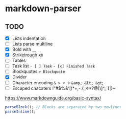 # markdown-parser

## TODO

- [x] Lists indentation
- [ ] Lists parse multiline
- [x] Bold with \_\_
- [x] Striketrough ~~xx~~
- [ ] Tables
- [ ] Task list `- [ ] Task` `- [x] Finished Task`
- [ ] Blockquotes `> Blockquote`
- [x] Divider
- [ ] Character encoding `& > <` -> `&amp; &lt; &gt`;
- [ ] Escaped chacaters \!\"\#\$\%\&\'\(\)\*\+\,\-\.\/\:\;\<\=\>\?\@\[\\\]\^\_\`\{\|\}\~

https://www.markdownguide.org/basic-syntax/

```ts
parseBlock(); // Blocks are separated by two newlines
parseInline();
```

